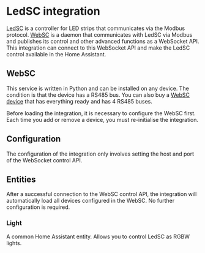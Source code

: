 # LedSC integration

[LedSC] is a controller for LED strips that communicates via the Modbus protocol.
[WebSC] is a daemon that communicates with LedSC via Modbus and publishes its control and other advanced functions as a WebSocket API.
This integration can connect to this WebSocket API and make the LedSC control available in the Home Assistant.

## WebSC

This service is written in Python and can be installed on any device.
The condition is that the device has a RS485 bus.
You can also buy a [WebSC device] that has everything ready and has 4 RS485 buses.

Before loading the integration, it is necessary to configure the WebSC first.
Each time you add or remove a device, you must re-initialise the integration.

## Configuration

The configuration of the integration only involves setting the host and port of the WebSocket control API.

## Entities

After a successful connection to the WebSC control API, the integration will automatically load all devices configured in the WebSC.
No further configuration is required.

### Light

A common Home Assistant entity.
Allows you to control LedSC as RGBW lights.

[LedSC]: https://ledsc.eu/
[WebSC]: https://gitlab.com/ledsc/websc
[WebSC device]: https://ledsc.eu/?page_id=150